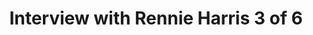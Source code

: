 ---
layout: manifest
title: Interview with Rennie Harris 3 of 6
manifest_name: interview-with-rennie-harris-3-of-6

---